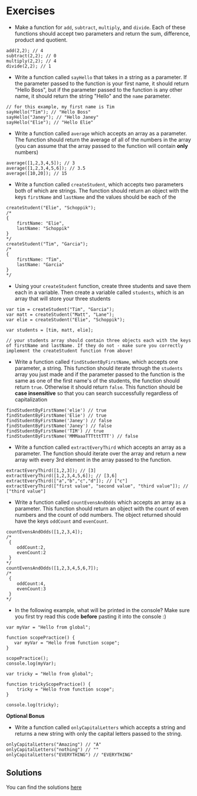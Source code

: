 # Exercises

*   Make a function for `add`, `subtract`, `multiply`, and `divide`. Each of these functions should accept two parameters and return the sum, difference, product and quotient.

~~~
add(2,2); // 4
subtract(2,2); // 0
multiply(2,2); // 4
divide(2,2); // 1
~~~

*   Write a function called `sayHello` that takes in a string as a parameter. If the parameter passed to the function is your first name, it should return "Hello Boss", but if the parameter passed to the function is any other name, it should return the string "Hello" and the `name` parameter.

~~~
// for this example, my first name is Tim
sayHello("Tim"); // "Hello Boss"
sayHello("Janey"); // "Hello Janey"
sayHello("Elie"); // "Hello Elie"
~~~

*   Write a function called `average` which accepts an array as a parameter. The function should return the average of all of the numbers in the array (you can assume that the array passed to the function will contain **only** numbers)

~~~
average([1,2,3,4,5]); // 3
average([1,2,3,4,5,6]); // 3.5
average([10,20]); // 15
~~~

*   Write a function called `createStudent`, which accepts two parameters both of which are strings. The function should return an object with the keys `firstName` and `lastName` and the values should be each of the

~~~
createStudent("Elie", "Schoppik");
/*
{
    firstName: "Elie",
    lastName: "Schoppik"
}
*/
createStudent("Tim", "Garcia");
/*
{
    firstName: "Tim",
    lastName: "Garcia"
}
*/

~~~

*   Using your `createStudent` function, create three students and save them each in a variable. Then create a variable called `students`, which is an array that will store your three students

~~~
var tim = createStudent("Tim", "Garcia");
var matt = createStudent("Matt", "Lane");
var elie = createStudent("Elie", "Schoppik");

var students = [tim, matt, elie];

// your students array should contain three objects each with the keys of firstName and lastName. If they do not - make sure you correctly implement the createStudent function from above!
~~~

*   Write a function called `findStudentByFirstName`, which accepts one parameter, a string. This function should iterate through the `students` array you just made and if the parameter passed to the function is the same as one of the first name's of the students, the function should return `true`. Otherwise it should return `false`. This function should be **case insensitive** so that you can search successfully regardless of capitalization

~~~
findStudentByFirstName('elie') // true
findStudentByFirstName('Elie') // true
findStudentByFirstName('Janey') // false
findStudentByFirstName('Janey') // false
findStudentByFirstName('TIM') // true
findStudentByFirstName('MMMaaaTTTtttTTT') // false
~~~

*   Write a function called `extractEveryThird` which accepts an array as a parameter. The function should iterate over the array and return a new array with every 3rd element in the array passed to the function.

~~~
extractEveryThird([1,2,3]); // [3]
extractEveryThird([1,2,3,4,5,6]); // [3,6]
extractEveryThird(["a","b","c","d"]); // ["c"]
extractEveryThird(["first value", "second value", "third value"]); // ["third value"]
~~~

*   Write a function called `countEvensAndOdds` which accepts an array as a parameter. This function should return an object with the count of even numbers and the count of odd numbers. The object returned should have the keys `oddCount` and `evenCount`.

~~~
countEvensAndOdds([1,2,3,4]);
/*
 {
    oddCount:2,
    evenCount:2
 }
*/
countEvensAndOdds([1,2,3,4,5,6,7]);
/*
 {
    oddCount:4,
    evenCount:3
 }
*/
~~~

*   In the following example, what will be printed in the console? Make sure you first try read this code **before** pasting it into the console :)

~~~
var myVar = "Hello from global";

function scopePractice() {
   var myVar = "Hello from function scope";
}

scopePractice();
console.log(myVar);

var tricky = "Hello from global";

function trickyScopePractice() {
    tricky = "Hello from function scope";
}

console.log(tricky);
~~~

**Optional Bonus**

*   Write a function called `onlyCapitalLetters` which accepts a string and returns a new string with only the capital letters passed to the string.

~~~
onlyCapitalLetters("Amazing") // "A"
onlyCapitalLetters("nothing") // ""
onlyCapitalLetters("EVERYTHING") // "EVERYTHING"
~~~

## Solutions

You can find the solutions [here](./solutions.html)
